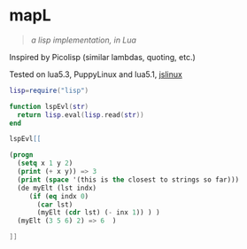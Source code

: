 # mapL

> *a lisp implementation, in Lua*

  Inspired by Picolisp (similar lambdas, quoting, etc.)

Tested on lua5.3, PuppyLinux
 and lua5.1, [jslinux](https://bellard.org/jslinux/vm.html?url=alpine-x86.cfg&mem=192)

```lua
lisp=require("lisp")

function lspEvl(str)
  return lisp.eval(lisp.read(str))
end

lspEvl[[
```
```lisp
(progn
  (setq x 1 y 2)
  (print (+ x y)) => 3
  (print (space '(this is the closest to strings so far)))
  (de myElt (lst indx)
     (if (eq indx 0)
       (car lst)
       (myElt (cdr lst) (- inx 1)) ) )
  (myElt (3 5 6) 2) => 6  )
```

```lua
]]

```

